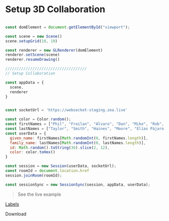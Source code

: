 # Setup 3D Collaboration


```javascript

const domElement = document.getElementById("viewport");

const scene = new Scene()
scene.setupGrid(10, 10)

const renderer = new GLRenderer(domElement)
renderer.setScene(scene)
renderer.resumeDrawing()

////////////////////////////////////
// Setup Collaboration

const appData = {
  scene,
  renderer
}


const socketUrl = 'https://websocket-staging.zea.live'

const color = Color.random();
const firstNames = ["Phil", "Froilan", "Alvaro", "Dan", "Mike", "Rob", "Steve"]
const lastNames = ["Taylor", "Smith", "Haines", "Moore", "Elías Pájaro Torreglosa", "Moreno"]
const userData = {
  given_name: firstNames[Math.randomInt(0, firstNames.length)],
  family_name: lastNames[Math.randomInt(0, lastNames.length)],
  id: Math.random().toString(36).slice(2, 12),
  color: color.toHex()
}

const session = new Session(userData, socketUrl);
const roomId = document.location.href
session.joinRoom(roomId);

const sessionSync = new SessionSync(session, appData, userData);

```



> See the live example

[Labels](./setup-3d-collaboration.html ':include :type=iframe width=100% height=800px')

<div class="download-section">
  <a class="download-btn" title="Download"
    onClick="downloadTutorial('setup-3d-collaboration.zip', ['/tutorials/setup-3d-collaboration.html'])" download>
    Download
  </a>
</div>
